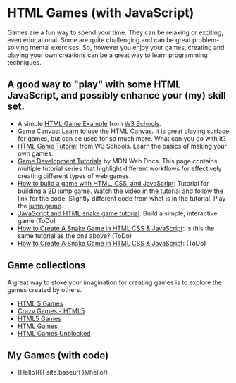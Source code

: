 # HTML Games (with JavaScript)
Games are a fun way to spend your time. They can be relaxing or exciting, even educational. Some are quite challenging and can be great problem-solving mental exercises. So, however you enjoy your games, creating and playing your own creations can be a great way to learn programming techniques.

## A good way to "play" with some HTML JavaScript, and possibly enhance your (my) skill set.

- A simple [HTML Game Example](https://www.w3schools.com/graphics/game_intro.asp) from [W3 Schools](https://www.w3schools.com/default.asp).
- [Game Canvas](https://www.w3schools.com/graphics/game_canvas.asp): Learn to use the HTML Canvas. It is great playing surface for games, but can be used for so much more. What can you do with it?
- [HTML Game Tutorial](http://www-db.deis.unibo.it/courses/TW/DOCS/w3schools/games/default.asp.html#gsc.tab=0) from W3 Schools. Learn the basics of making your own games.
- [Game Development Tutorials](https://developer.mozilla.org/en-US/docs/Games/Tutorials) by MDN Web Docs. This page contains multiple tutorial series that highlight different workflows for effectively creating different types of web games.
- [How to build a game with HTML, CSS, and JavaScript](https://blog.logrocket.com/build-a-game-with-html-css-javascript/): Tutorial for building a 2D jump game. Watch the video in the tutorial and follow the link for the code. Slightly different code from what is in the tutorial. Play the [jump game](jump.html).
- [JavaScript and HTML snake game tutorial](https://learningdaily.dev/javascript-and-html-snake-game-tutorial-build-a-simple-interactive-game-d9549bca1a71): Build a simple, interactive game (ToDo)
- [How to Create A Snake Game in HTML CSS & JavaScript](https://www.codingnepalweb.com/create-snake-game-htm-css-javascript/): Is this the same tutorial as the one above? (ToDo)
- [How to Create A Snake Game in HTML CSS & JavaScript](https://www.geeksforgeeks.org/design-hit-the-mouse-game-using-html-css-and-vanilla-javascript/): (ToDo)


## Game collections
A great way to stoke your imagination for creating games is to explore the games created by others.

- [HTML 5 Games](https://html5games.com/)
- [Crazy Games - HTML5](https://www.crazygames.com/t/html5)
- [HTML5 Games](https://html5-games.io/)
- [HTML Games](https://www.htmlgames.com/)
- [HTML Games Unblocked](https://sites.google.com/view/html5gamesunblocked)

## My Games (with code)

- [Hello]({{ site.baseurl }}/hello/)
